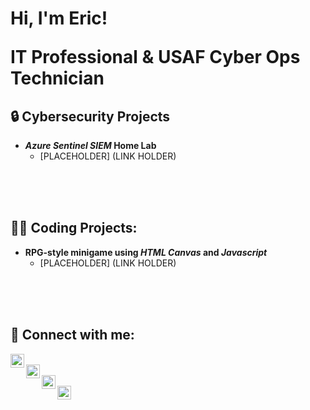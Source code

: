 <h1>Hi, I'm Eric!
  
  <br/>
  
  <a>IT Professional </a> <a>& USAF Cyber Ops Technician</a>

<h2>🔒 Cybersecurity Projects</h2>

- <b><em>Azure Sentinel SIEM</em> Home Lab</b> 
  - [PLACEHOLDER] (LINK HOLDER)
<br>
<br>
<br>

<h2>👨‍💻 Coding Projects:</h2>


- <b>RPG-style minigame using <em>HTML Canvas</em> and <em>Javascript</em></b>
  - [PLACEHOLDER] (LINK HOLDER)
<br>
<br>
<br>

<h2>📱 Connect with me:</h2>

<a href="https://www.youtube.com/c/mcmilliantech"> 
  <img align="left" alt="mcmilliantech youtube | YouTube" width="22px" src="https://cdn.jsdelivr.net/npm/simple-icons@v3/icons/youtube.svg" />
</a>  

<br>

<a href="https://twitter.com/mcmilliantech">
  <img align="left" alt="mcmilliantech twitter | Twitter" width="22px" src="https://cdn.jsdelivr.net/npm/simple-icons@v3/icons/twitter.svg" />
</a> 

<br>

<a href="https://linkedin.com/in/ericmcmillian"> 
  <img align="left" alt="mcmilliantech linkedin | LinkedIn" width="22px" src="https://cdn.jsdelivr.net/npm/simple-icons@v3/icons/linkedin.svg" />
</a>

<br>

<a href="https://www.instagram.com/mcmilliantech/"> 
  <img align="left" alt="mcmilliantech instagram | Instagram" width="22px" src="https://cdn.jsdelivr.net/npm/simple-icons@v3/icons/instagram.svg" />
</a>

